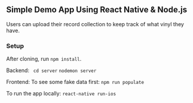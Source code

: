
## Simple Demo App Using React Native & Node.js

Users can upload their record collection to keep track of what vinyl they have.

### Setup
After cloning, run ```npm install```.

Backend:
``` cd server```
```nodemon server```

Frontend:
To see some fake data first:
```npm run populate```

To run the app locally:
```react-native run-ios```